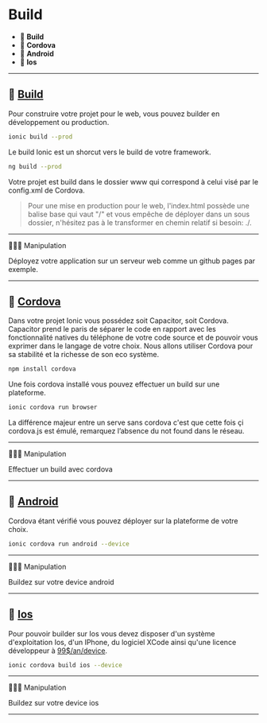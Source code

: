 # Build

*  🔖 **Build**
*  🔖 **Cordova**
*  🔖 **Android**
*  🔖 **Ios**

___

## 📑 [Build](https://ionicframework.com/docs/cli/commands/build)

Pour construire votre projet pour le web, vous pouvez builder en développement ou production.

```bash
ionic build --prod
```

Le build Ionic est un shorcut vers le build de votre framework.

```bash
ng build --prod
```

Votre projet est build dans le dossier www qui correspond à celui visé par le config.xml de Cordova.

> Pour une mise en production pour le web, l'index.html possède une balise base qui vaut "/" et vous empêche de déployer dans un sous dossier, n'hésitez pas à le transformer en chemin relatif si besoin: ./.

___

👨🏻‍💻 Manipulation

Déployez votre application sur un serveur web comme un github pages par exemple.

___

## 📑 [Cordova](https://ionicframework.com/docs/cli/commands/cordova-build)

Dans votre projet Ionic vous possédez soit Capacitor, soit Cordova. Capacitor prend le paris de séparer le code en rapport avec les fonctionnalité natives du téléphone de votre code source et de pouvoir vous exprimer dans le langage de votre choix. Nous allons utiliser Cordova pour sa stabilité et la richesse de son eco système.

```bash
npm install cordova
```

Une fois cordova installé vous pouvez effectuer un build sur une plateforme.

```bash
ionic cordova run browser
```

La différence majeur entre un serve sans cordova c'est que cette fois çi cordova.js est émulé, remarquez l’absence du not found dans le réseau.
___

👨🏻‍💻 Manipulation

Effectuer un build avec cordova

___


## 📑 [Android](https://ionicframework.com/docs/developing/android)


Cordova étant vérifié vous pouvez déployer sur la plateforme de votre choix.

```bash
ionic cordova run android --device
```

___

👨🏻‍💻 Manipulation

Buildez sur votre device android

___

## 📑 [Ios](https://ionicframework.com/docs/developing/ios)

Pour pouvoir builder sur Ios vous devez disposer d'un système d'exploitation Ios, d'un IPhone, du logiciel XCode ainsi qu'une licence développeur à [99$/an/device](https://developer.apple.com/fr/support/compare-memberships/).

```bash
ionic cordova build ios --device
```

___

👨🏻‍💻 Manipulation

Buildez sur votre device ios

___